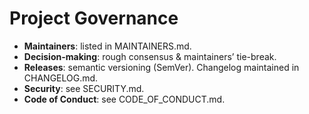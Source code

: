 
# Project Governance
- **Maintainers**: listed in MAINTAINERS.md.
- **Decision-making**: rough consensus & maintainers’ tie-break.
- **Releases**: semantic versioning (SemVer). Changelog maintained in CHANGELOG.md.
- **Security**: see SECURITY.md.
- **Code of Conduct**: see CODE_OF_CONDUCT.md.
